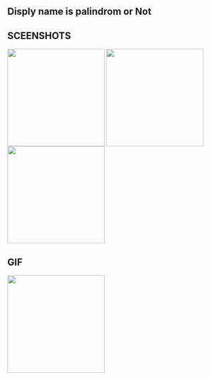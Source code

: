 ## Disply name is palindrom or Not ##

## SCEENSHOTS

<img align="left" src="https://user-images.githubusercontent.com/113037698/231185541-1a534f09-7b17-42f3-9322-ffaff20fd829.jpg" width="220px">
<img align="left" src="https://user-images.githubusercontent.com/113037698/231185553-a1c08cd5-21be-4bad-b5a4-c83f3b328f07.jpg" width="220px">
<img src="https://user-images.githubusercontent.com/113037698/231185559-7d0d2232-fa7f-46f1-bacf-b776b408de15.jpg" width="220px">

## GIF

<img align="left" src="https://user-images.githubusercontent.com/113037698/231186304-26d9f459-04fc-43b4-82a9-59eec217b0cf.mp4" width="220px">



